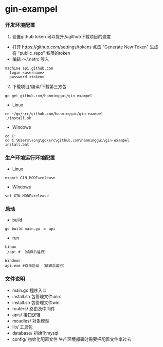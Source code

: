 # gin-exampel
### 开发环境配置
1. 设置github token  可以提升从github下载项目的速度
- 打开 https://github.com/settings/tokens 点击 "Generate New Token" 生成 有 “public_repo” 权限的token
- 编辑 ～/.netrc 写入 
```
machine api.github.com
  login <username>
  password <token>
```
2. 下载项目/编译/下载第三方包
```
go get github.com/hanminggui/gin-exampel
```
- Linux
```
cd ~/go/src/github.com/hanminggui/gin-exampel
./install.sh
```
- Windows
```
cd C:
cd C:\Users\song\go\src\github.com\hanminggui\gin-exampel
install.bat
```
### 生产环境运行环境配置
- Linux
```
export GIN_MODE=release
```
- Windows
```
set GIN_MODE=release
```

### 启动
- build
```
go build main.go -o api
```
- run

```
Linux
./api # （编译后运行）

Windows
api.exe #双击启动 （编译后运行）
```

### 文件说明
- main.go  程序入口
- install.sh  包管理文件unix
- install.sh  包管理文件win
- routers/  路由及中间件
- apis/  接口逻辑
- moudles/  对象模型
- lib/  工具包
- database/  初始化mysql
- config/  初始化配置文件  生产环境部署时需要把配置文件拿过去
